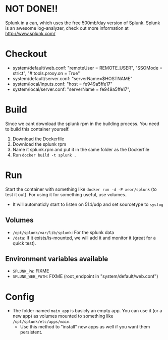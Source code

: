 # NOT DONE!! #

Splunk in a can, which uses the free 500mb/day version of Splunk.
Splunk is an awesome log-analyzer, check out more information at http://www.splunk.com/

# Checkout
* system/default/web.conf: "remoteUser = REMOTE_USER", "SSOMode = strict", "# tools.proxy.on = True" 
* system/default/server.conf: "serverName=$HOSTNAME"
* system/local/inputs.conf: "host = fe949a5ffe17"
* system/local/server.conf: "serverName = fe949a5ffe17", 

# Build
Since we cant download the splunk rpm in the building process. You need to build this container yourself.

1. Download the Dockerfile
2. Download the splunk rpm
3. Name it splunk.rpm and put it in the same folder as the Dockerfile
4. Run `docker build -t splunk .`

# Run

Start the container with something like `docker run -d -P xeor/splunk` (to test it out). For using it for something useful, use volumes..

* It will automaticly start to listen on 514/udp and set sourcetype to `syslog`

## Volumes
* `/opt/splunk/var/lib/splunk`: For the splunk data
* `/data`: If it exists/is-mounted, we will add it and monitor it (great for a quick test).

## Environment variables available
* `SPLUNK_PW`: FIXME
* `SPLUNK_WEB_PATH`: FIXME (root_endpoint in "system/default/web.conf")

# Config
* The folder named `main_app` is basicly an empty app. You can use it (or a new app) as volumes mounted to something like `/opt/splunk/etc/apps/main`.
  * Use this method to "install" new apps as well if you want them persistent.
